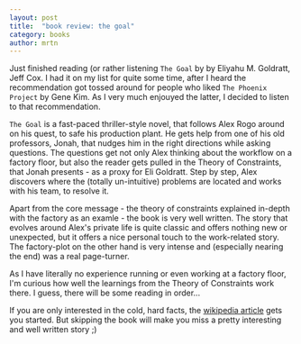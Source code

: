```yaml
---
layout: post
title:  "book review: the goal"
category: books
author: mrtn
---
```


Just finished reading (or rather listening `The Goal` by by Eliyahu M. Goldratt, Jeff Cox. I had it on my list for quite some time, after I heard the recommendation got tossed around for people who liked `The Phoenix Project` by Gene Kim. As I very much enjouyed the latter, I decided to listen to that recommendation. 

`The Goal` is a fast-paced thriller-style novel, that follows Alex Rogo around on his quest, to safe his production plant. He gets help from one of his old professors, Jonah, that nudges him in the right directions while asking questions. The questions get not only Alex thinking about the workflow on a factory floor, but also the reader gets pulled in the Theory of Constraints, that Jonah presents - as a proxy for Eli Goldratt. Step by step, Alex discovers where the (totally un-intuitive) problems are located and works with his team, to resolve it. 

Apart from the core message - the theory of constraints explained in-depth with the factory as an examle - the book is very well written. The story that evolves around Alex's private life is quite classic and offers nothing new or unexpected, but it offers a nice personal touch to the work-related story. The factory-plot on the other hand is very intense and (especially nearing the end) was a real page-turner. 

As I have literally no experience running or even working at a factory floor, I'm curious how well the learnings from the Theory of Constraints work there. I guess, there will be some reading in order... 

If you are only interested in the cold, hard facts, the [wikipedia article](https://en.wikipedia.org/wiki/Theory_of_constraints) gets you started. But skipping the book will make you miss a pretty interesting and well written story ;)  
